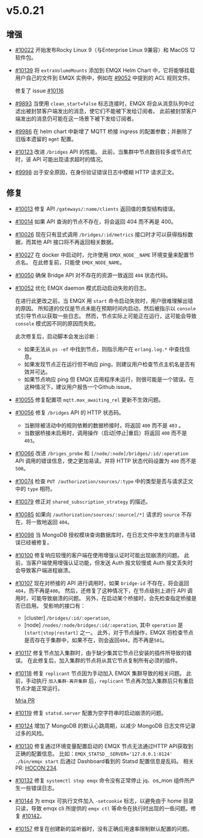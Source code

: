 # v5.0.21

## 增强

- [#10022](https://github.com/emqx/emqx/pull/10022) 开始发布Rocky Linux 9（与Enterprise Linux 9兼容）和 MacOS 12 软件包。

- [#10139](https://github.com/emqx/emqx/pull/10139) 将 `extraVolumeMounts` 添加到 EMQX Helm Chart 中，它将能够挂载用户自己的文件到 EMQX 实例中，例如在 [#9052](https://github.com/emqx/emqx/issues/9052) 中提到的 ACL 规则文件。

  修复了 issue [#10116](https://github.com/emqx/emqx/issues/10116)

- [#9893](https://github.com/emqx/emqx/pull/9893) 当使用 `clean_start=false` 标志连接时，EMQX 将会从消息队列中过滤出被封禁客户端发出的消息，使它们不能被下发给订阅者。
  此前被封禁客户端发出的消息仍可能在这一场景下被下发给订阅者。

- [#9986](https://github.com/emqx/emqx/pull/9986) 在 helm chart 中新增了 MQTT 桥接 ingress 的配置参数；并删除了旧版本遗留的 `mgmt` 配置。

- [#10123](https://github.com/emqx/emqx/pull/10123) 改进 `/bridges` API 的性能。
  此前，当集群中节点数目较多或节点忙时，该 API 可能出现请求超时的情况。

- [#9998](https://github.com/emqx/emqx/pull/9998) 出于安全原因，在身份验证错误日志中模糊 HTTP 请求正文。

## 修复

- [#10013](https://github.com/emqx/emqx/pull/10013) 修复 API `/gateways/:name/clients` 返回值的类型结构错误。

- [#10014](https://github.com/emqx/emqx/pull/10014) 如果 API 查询的节点不存在，将会返回 404 而不再是 400。

- [#10026](https://github.com/emqx/emqx/pull/10026) 现在只有显式调用 `/bridges/:id/metrics` 接口时才可以获得指标数据，而其他 API 接口将不再返回相关数据。

- [#10027](https://github.com/emqx/emqx/pull/10027) 在 docker 中启动时，允许使用 `EMQX_NODE__NAME` 环境变量来配置节点名。
  在此修复前，只能使 `EMQX_NODE_NAME`。

- [#10050](https://github.com/emqx/emqx/pull/10050) 确保 Bridge API 对不存在的资源一致返回 `404` 状态代码。

- [#10052](https://github.com/emqx/emqx/pull/10052) 优化 EMQX daemon 模式启动启动失败的日志。

  在进行此更改之前，当 EMQX 用 `start` 命令启动失败时，用户很难理解出错的原因。
  所知道的仅仅是节点未能在预期时间内启动，然后被指示以 `console` 式引导节点以获取一些日志。
  然而，节点实际上可能正在运行，这可能会导致 `console` 模式因不同的原因而失败。

  此次修复后，启动脚本会发出诊断：

  * 如果无法从 `ps -ef` 中找到节点，则指示用户在 `erlang.log.*` 中查找信息。
  * 如果发现节点正在运行但不响应 ping，则建议用户检查节点主机名是否有效并可达。
  * 如果节点响应 ping 但 EMQX 应用程序未运行，则很可能是一个错误。在这种情况下，建议用户报告一个Github issue。

- [#10055](https://github.com/emqx/emqx/pull/10055) 修复配置项 `mqtt.max_awaiting_rel` 更新不生效问题。

- [#10056](https://github.com/emqx/emqx/pull/10056) 修复 `/bridges` API 的 HTTP 状态码。
  - 当删除被活动中的规则依赖的数据桥接时，将返回 `400` 而不是 `403` 。
  - 当数据桥接未启用时，调用操作（启动|停止|重启）将返回 `400` 而不是 `403`。

- [#10066](https://github.com/emqx/emqx/pull/10066) 改进 `/briges_probe` 和 `[/node/:node]/bridges/:id/:operation` API 调用的错误信息，使之更加易读。并将 HTTP 状态代码设置为 `400` 而不是 `500`。

- [#10074](https://github.com/emqx/emqx/pull/10074) 检查 `PUT /authorization/sources/:type` 中的类型是否与请求正文中的 `type` 相符。

- [#10079](https://github.com/emqx/emqx/pull/10079) 修正对 `shared_subscription_strategy` 的描述。


- [#10085](https://github.com/emqx/emqx/pull/10085) 如果向 `/authorization/sources/:source[/*]`  请求的 `source` 不存在，将一致地返回 `404`。

- [#10098](https://github.com/emqx/emqx/pull/10098) 当 MongoDB 授权模块查询数据库时，在日志文件中发生的崩溃与错误已经被修复。

- [#10100](https://github.com/emqx/emqx/pull/10100) 修复响应较慢的客户端在使用增强认证时可能出现崩溃的问题。
  此前，当客户端使用增强认证功能，但发送 Auth 报文较慢或 Auth 报文丢失时会导致客户端进程崩溃。

- [#10107](https://github.com/emqx/emqx/pull/10107) 现在对桥接的 API 进行调用时，如果 `bridge-id` 不存在，将会返回 `404`，而不再是`400`。
  然后，还修复了这种情况下，在节点级别上进行 API 调用时，可能导致崩溃的问题。
  另外，在启动某个桥接时，会先检查指定桥接是否已启用。
  受影响的接口有：
  * [cluster] `/bridges/:id/:operation`,
  * [node] `/nodes/:node/bridges/:id/:operation`,
  其中 `operation` 是 `[start|stop|restart]` 之一。
  此外，对于节点操作，EMQX 将检查节点是否存在于集群中，如果不在，则会返回`404`，而不再是`501`。

- [#10117](https://github.com/emqx/emqx/pull/10117) 修复节点加入集群时，由于缺少集其它节点已安装的插件所导致的错误。
  在此修复后，加入集群的节点将从其它节点复制所有必须的插件。

- [#10118](https://github.com/emqx/emqx/pull/10118) 修复 `replicant` 节点因为手动加入 EMQX 集群导致的相关问题。
  此前，手动执行 `加入集群-离开集群` 后，`replicant` 节点再次加入集群后只有重启节点才能正常运行。

  [Mria PR](https://github.com/emqx/mria/pull/128)

- [#10119](https://github.com/emqx/emqx/pull/10119) 修复 `statsd.server` 配置为空字符串时启动崩溃的问题。

- [#10124](https://github.com/emqx/emqx/pull/10124) 增加了 MongoDB 的默认心跳周期，以减少 MongoDB 日志文件记录过多的风险。

- [#10130](https://github.com/emqx/emqx/pull/10130) 修复通过环境变量配置启动的 EMQX 节点无法通过HTTP API获取到正确的配置信息。
  比如：`EMQX_STATSD__SERVER='127.0.0.1:8124' ./bin/emqx start` 后通过 Dashboard看到的 Statsd 配置信息是乱码。
  相关 PR: [HOCON:234](https://github.com/emqx/hocon/pull/234).

- [#10132](https://github.com/emqx/emqx/pull/10132) 修复 `systemctl stop emqx` 命令没有正常停止 jq、os_mon 组件所产生一些错误日志。

- [#10144](https://github.com/emqx/emqx/pull/10144) 为 emqx 可执行文件加入 `-setcookie` 标志，以避免由于 home 目录只读，导致 emqx cli 所提供的 `emqx ctl` 等命令在执行时出现的一些问题。修复 [#10142](https://github.com/emqx/emqx/issues/10142)。

- [#10157](https://github.com/emqx/emqx/pull/10157) 修复在创建新的监听器时，没有正确应用速率限制默认配置的问题。
